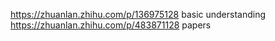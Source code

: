 https://zhuanlan.zhihu.com/p/136975128 basic understanding
https://zhuanlan.zhihu.com/p/483871128 papers
